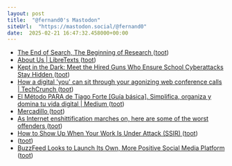 ```yaml
---
layout: post
title:  "@fernand0's Mastodon"
siteUrl:  "https://mastodon.social/@fernand0"
date:  2025-02-21 16:47:32.458000+00:00
---
```

*  [The End of Search, The Beginning of Research ](https://www.oneusefulthing.org/p/the-end-of-search-the-beginning-o) ([toot](https://mastodon.social/@fernand0/114042893268120972))
*  [About Us \| LibreTexts ](https://libretexts.org/about-u) ([toot](https://mastodon.social/@fernand0/114042581131203806))
*  [Kept in the Dark: Meet the Hired Guns Who Ensure School Cyberattacks Stay Hidden ](https://www.the74million.org/article/kept-in-the-dark) ([toot](https://mastodon.social/@fernand0/114041809198203418))
*  [How a digital 'you' can sit through your agonizing web conference calls \| TechCrunch ](https://techcrunch.com/2024/11/23/how-a-digital-you-can-sit-through-your-agonizing-web-conference-calls) ([toot](https://mastodon.social/@fernand0/114041730933961810))
*  [El Método PARA de Tiago Forte [Guía básica]. Simplifica, organiza y domina tu vida digital \| Medium ](https://jordiverdura.medium.com/el-m%C3%A9todo-para-fac5d2bdd64) ([toot](https://mastodon.social/@fernand0/114041316789054692))
*  [Mercadillo ](https://www.flickr.com/photos/fernand0/54331012973) ([toot](https://mastodon.social/@fernand0/114041137501380765))
*  [As Internet enshittification marches on, here are some of the worst offenders ](https://arstechnica.com/gadgets/2025/02/as-internet-enshittification-marches-on-here-are-some-of-the-worst-offenders) ([toot](https://mastodon.social/@fernand0/114041066961052994))
*  [How to Show Up When Your Work Is Under Attack (SSIR) ](https://ssir.org/articles/entry/communications-when-nonprofits-are-under-attac) ([toot](https://mastodon.social/@fernand0/114039550852213635))
*  [ ](https://mastodon.social/@vrruiz) ([toot](https://mastodon.social/@fernand0/114038568909560024))
*  [BuzzFeed Looks to Launch Its Own, More Positive Social Media Platform ](https://www.socialmediatoday.com/news/buzzfeed-island-social-platform/739889) ([toot](https://mastodon.social/@fernand0/114037562372438769))
